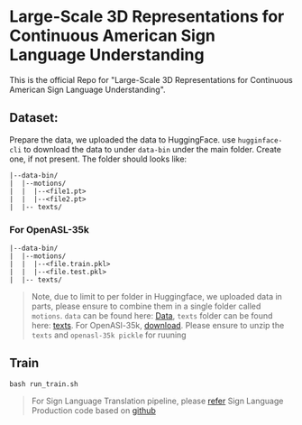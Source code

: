 # Large-Scale 3D Representations for Continuous American Sign Language Understanding

This is the official Repo for "Large-Scale 3D Representations for Continuous American Sign Language Understanding".

## Dataset:
Prepare the data, we uploaded the data to HuggingFace. use  ```hugginface-cli``` to download the data to under ```data-bin``` under the main folder. Create one, if not present. The folder should looks like:

```
|--data-bin/
|  |--motions/
|  |  |--<file1.pt>
|  |  |--<file2.pt>
|  |-- texts/
```


### For OpenASL-35k
```
|--data-bin/
|  |--motions/
|  |  |--<file.train.pkl>
|  |  |--<file.test.pkl>
|  |-- texts/
```

> Note, due to limit to per folder in Huggingface, we uploaded data in parts, please ensure to combine them in a single folder called ```motions```. ```data``` can be found here: [Data](https://huggingface.co/datasets/dongludeeplearning/OpenASL3D_Dataset/), ```texts``` folder can be found here: [texts](https://buffalo.box.com/s/5fbomz6rr007dcrvc15ek7uzur13wypl). For OpenASl-35k, [download](https://buffalo.box.com/s/15nanqj5bmw0vnab6ekk0qrmyrge602r). Please ensure to unzip the ```texts``` and ```openasl-35k pickle``` for ruuning



## Train
```
bash run_train.sh
```

> For Sign Language Translation pipeline, please [refer](https://github.com/neccam/slt)
> Sign Language Production code based on [github](https://github.com/GuyTevet/motion-diffusion-model)
